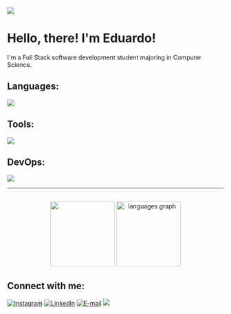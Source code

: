 <img src="https://capsule-render.vercel.app/api?type=Waving&color=67e8f9&fontColor=ef95ae&height=70&section=header"/>
<h1 align=left">  Hello, there! I'm Eduardo!</h1>
<p align="left">

I'm a Full Stack software development student majoring in Computer Science.

## Languages:

<div align="left">
    <img src="https://skillicons.dev/icons?i=js,typescript,php,html,css" />
</div>

## Tools:

<div align="left">
    <img src="https://skillicons.dev/icons?i=figma,react,tailwind,bootstrap,nodejs,express,postgres,mysql,mongodb" />
</div>

## DevOps:

<div align="left">
    <img src="https://skillicons.dev/icons?i=git,github,docker,linux" />
</div>

<hr/>
<br/>
<div align="center">
  <img height="150em" src="https://github-readme-stats.vercel.app/api?username=devdudu-21&count_private=true&include_all_commits=true&show_icons=true&theme=algolia&locale=en&hide_border=false&show_owner=true&card_width=500" />
 <img src="https://github-readme-stats.vercel.app/api/top-langs?username=devdudu-21&locale=en&hide_title=false&layout=compact&card_width=423&langs_count=5&theme=algolia&hide_border=false" height="150" alt="languages graph"  />
</div>

## Connect with me:

[![Instagram](https://img.shields.io/badge/Instagram-%23E4405F.svg?logo=Instagram&logoColor=white)](https://instagram.com/duduffernandes_)
[![LinkedIn](https://img.shields.io/badge/LinkedIn-%230077B5.svg?logo=linkedin&logoColor=white)](https://linkedin.com/in/devdudu)
[![E-mail](https://img.shields.io/badge/Gmail-%23DD0031.svg?&logo=gmail&logoColor=white)](mailto:edufernandes.1895@gmail.com)
<img src="https://capsule-render.vercel.app/api?type=Waving&color=67e8f9&fontColor=ef95ae&height=70&section=footer&animation=fadeIn" />

</div>
